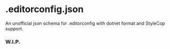 ﻿# .editorconfig.json
An unofficial json schema for .editorconfig with dotnet format and StyleCop support.
### W.I.P.
